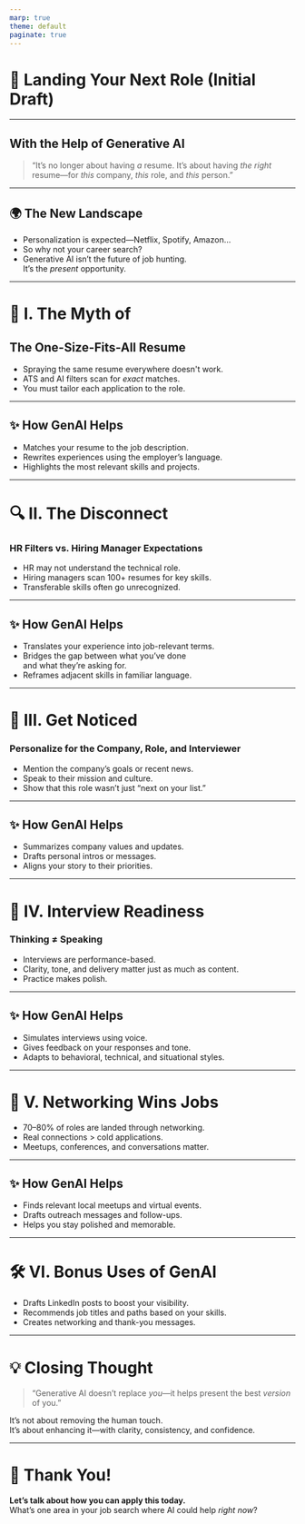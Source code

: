 ```yaml
---
marp: true
theme: default
paginate: true
---
```


# 🎯 Landing Your Next Role  (Initial Draft)
---

## With the Help of Generative AI

> “It’s no longer about having *a* resume. It’s about having *the right* resume—for *this* company, *this* role, and *this* person.”

---

## 🌍 The New Landscape

- Personalization is expected—Netflix, Spotify, Amazon…  
- So why not your career search?
- Generative AI isn’t the future of job hunting.  
It’s the *present* opportunity.

---

# 🧾 I. The Myth of  
## The One-Size-Fits-All Resume

- Spraying the same resume everywhere doesn't work.
- ATS and AI filters scan for *exact* matches.
- You must tailor each application to the role.

---

## ✨ How GenAI Helps

- Matches your resume to the job description.
- Rewrites experiences using the employer’s language.
- Highlights the most relevant skills and projects.

---

# 🔍 II. The Disconnect

### HR Filters vs. Hiring Manager Expectations

- HR may not understand the technical role.
- Hiring managers scan 100+ resumes for key skills.
- Transferable skills often go unrecognized.

---

## ✨ How GenAI Helps

- Translates your experience into job-relevant terms.
- Bridges the gap between what you’ve done  
and what they’re asking for.
- Reframes adjacent skills in familiar language.

---

# 🏢 III. Get Noticed

### Personalize for the Company, Role, and Interviewer

- Mention the company’s goals or recent news.
- Speak to their mission and culture.
- Show that this role wasn’t just “next on your list.”

---

## ✨ How GenAI Helps

- Summarizes company values and updates.
- Drafts personal intros or messages.
- Aligns your story to their priorities.

---

# 🎤 IV. Interview Readiness

### Thinking ≠ Speaking

- Interviews are performance-based.
- Clarity, tone, and delivery matter just as much as content.
- Practice makes polish.

---

## ✨ How GenAI Helps

- Simulates interviews using voice.
- Gives feedback on your responses and tone.
- Adapts to behavioral, technical, and situational styles.

---

# 🤝 V. Networking Wins Jobs

- 70–80% of roles are landed through networking.
- Real connections > cold applications.
- Meetups, conferences, and conversations matter.

---

## ✨ How GenAI Helps

- Finds relevant local meetups and virtual events.
- Drafts outreach messages and follow-ups.
- Helps you stay polished and memorable.

---

# 🛠 VI. Bonus Uses of GenAI

- Drafts LinkedIn posts to boost your visibility.
- Recommends job titles and paths based on your skills.
- Creates networking and thank-you messages.

---

# 💡 Closing Thought

> “Generative AI doesn’t replace *you*—it helps present the best *version* of you.”

It’s not about removing the human touch.  
It’s about enhancing it—with clarity, consistency, and confidence.

---

# 🙌 Thank You!

**Let’s talk about how you can apply this today.**  
What’s one area in your job search where AI could help *right now*?

